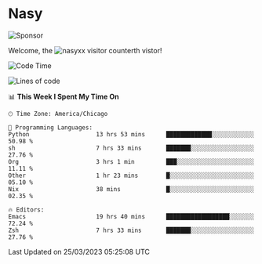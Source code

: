 # Nasy

<!--
<p align="center">
<img height="200" src="https://github-readme-stats.vercel.app/api?username=nasyxx&count_private=true&show_icons=true&theme=dracula&include_all_commits=true"/>
<img height="200" src="https://github-readme-stats.vercel.app/api/top-langs/?username=nasyxx&theme=dracula&hide=html,jupyter+notebook&count_private=true&show_icons=true"/>
</p>

  
----------------
-->

![Sponsor](https://img.shields.io/static/v1.svg?label=Sponsor&message=%E2%9D%A4&logo=GitHub&style=flat&color=pink)
 
Welcome, the ![nasyxx visitor counter](https://count.getloli.com/get/@nasyxx?theme=rule34)th vistor!
 
<!--START_SECTION:waka-->
![Code Time](http://img.shields.io/badge/Code%20Time-3%2C309%20hrs%2017%20mins-blue)

![Lines of code](https://img.shields.io/badge/From%20Hello%20World%20I%27ve%20Written-6.2%20million%20lines%20of%20code-blue)

📊 **This Week I Spent My Time On** 

```text
🕑︎ Time Zone: America/Chicago

💬 Programming Languages: 
Python                   13 hrs 53 mins      █████████████░░░░░░░░░░░░   50.98 % 
sh                       7 hrs 33 mins       ███████░░░░░░░░░░░░░░░░░░   27.76 % 
Org                      3 hrs 1 min         ███░░░░░░░░░░░░░░░░░░░░░░   11.11 % 
Other                    1 hr 23 mins        █░░░░░░░░░░░░░░░░░░░░░░░░   05.10 % 
Nix                      38 mins             █░░░░░░░░░░░░░░░░░░░░░░░░   02.35 % 

🔥 Editors: 
Emacs                    19 hrs 40 mins      ██████████████████░░░░░░░   72.24 % 
Zsh                      7 hrs 33 mins       ███████░░░░░░░░░░░░░░░░░░   27.76 % 
```


 Last Updated on 25/03/2023 05:25:08 UTC
<!--END_SECTION:waka-->

<!-- ![visitors](https://visitor-badge.laobi.icu/badge?page_id=nasyxx.nasyxx) -->
